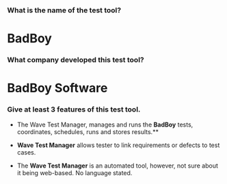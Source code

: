 ### What is the name of the test tool?
# BadBoy
### What company developed this test tool?
# BadBoy Software
### Give at least 3 features of this test tool.

* The Wave Test Manager, manages and runs the **BadBoy** tests, coordinates, schedules, runs and stores results.**
  
* **Wave Test Manager** allows tester to link requirements or defects to test cases.
  
* The **Wave Test Manager** is an automated tool, however, not sure about it being web-based. No language stated.
